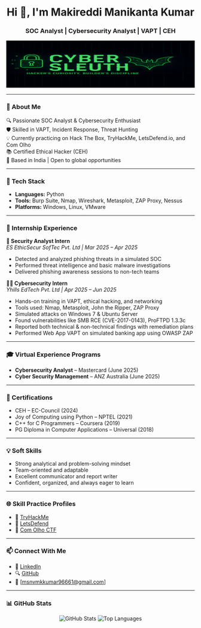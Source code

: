 <h1 align="center">Hi 👋, I'm Makireddi Manikanta Kumar</h1>
<h3 align="center">SOC Analyst | Cybersecurity Analyst | VAPT | CEH</h3>

<p align="center">
  <img src="https://github.com/0xCyberSleuth/0xCyberSleuth/blob/main/assets/banner.png" alt="CyberSleuth Banner" />
</p>

---

### 🧠 About Me

🔍 Passionate SOC Analyst & Cybersecurity Enthusiast  
🛡️ Skilled in VAPT, Incident Response, Threat Hunting  
💡 Currently practicing on Hack The Box, TryHackMe, LetsDefend.io, and Com Olho  
📚 Certified Ethical Hacker (CEH)  
📍 Based in India | Open to global opportunities  

---

### 🚀 Tech Stack

- **Languages:** Python  
- **Tools:** Burp Suite, Nmap, Wireshark, Metasploit, ZAP Proxy, Nessus  
- **Platforms:** Windows, Linux, VMware  

---

### 💼 Internship Experience

**🔐 Security Analyst Intern**  
*ES EthicSecur SofTec Pvt. Ltd | Mar 2025 – Apr 2025*  
- Detected and analyzed phishing threats in a simulated SOC  
- Performed threat intelligence and basic malware investigations  
- Delivered phishing awareness sessions to non-tech teams  

**🧑‍💻 Cybersecurity Intern**  
*Yhills EdTech Pvt. Ltd | Apr 2025 – Jun 2025*  
- Hands-on training in VAPT, ethical hacking, and networking  
- Tools used: Nmap, Metasploit, John the Ripper, ZAP Proxy  
- Simulated attacks on Windows 7 & Ubuntu Server  
- Found vulnerabilities like SMB RCE (CVE-2017-0143), ProFTPD 1.3.3c  
- Reported both technical & non-technical findings with remediation plans  
- Performed Web App VAPT on simulated banking app using OWASP ZAP  

---

### 🎓 Virtual Experience Programs

- **Cybersecurity Analyst** – Mastercard (June 2025)  
- **Cyber Security Management** – ANZ Australia (June 2025)  

---

### 🏅 Certifications

- CEH – EC-Council (2024)  
- Joy of Computing using Python – NPTEL (2021)  
- C++ for C Programmers – Coursera (2019)  
- PG Diploma in Computer Applications – Universal (2018)  

---

### 💡 Soft Skills

- Strong analytical and problem-solving mindset  
- Team-oriented and adaptable  
- Excellent communicator and report writer  
- Confident, organized, and always eager to learn  

---

### 🌐 Skill Practice Profiles

- 🔗 [TryHackMe](https://tryhackme.com/p/Manikanta96661)  
- 🔗 [LetsDefend](https://app.letsdefend.io/user/mk96661)  
- 🔗 [Com Olho CTF](https://cyber.comolho.com/researcher/profile/kumar999)  

---

### 📫 Connect With Me

- 💼 [LinkedIn](https://linkedin.com/in/manikanta-kumar-makireddi)  
- 🔍 [GitHub](https://github.com/0xCyberSleuth)  
- 📧 [msnvmkkumar96661@gmail.com] 

---

### 📊 GitHub Stats

<p align="center">
  <img src="https://github-readme-stats.vercel.app/api?username=0xCyberSleuth&show_icons=true&theme=radical" alt="GitHub Stats" />
  <img src="https://github-readme-stats.vercel.app/api/top-langs/?username=0xCyberSleuth&layout=compact&theme=radical" alt="Top Languages" />
</p>
